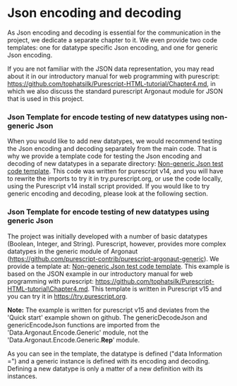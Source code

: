 # Json encoding and decoding
As Json encoding and decoding is essential for the communication in the project, we dedicate a separate chapter to it. We even provide two code templates: one for datatype specific Json encoding, and one for generic Json encoding.

If you are not familiar with the JSON data representation, you may read about it in our introductory manual for web programming with purescript: https://github.com/tophatsilk/Purescript-HTML-tutorial/Chapter4.md, in which we also discuss the standard purescript Argonaut module for JSON that is used in this project.

### Json Template for encode testing of new datatypes using non-generic Json
When you would like to add new datatypes, we would recommend testing the Json encoding and decoding separately from the main code. That is why we provide a template code for testing the Json encoding and decoding of new datatypes in a separate directory:
[Non-generic Json test code template](./Code/GenericJsonTemplate/Main.purs).
This code was written for purescript v14, and you will have to rewrite the imports to try it in  try.purescript.org, or use the code locally, using the Purescript v14 install script provided. If you would like to try generic encoding and decoding, please look at the following section.

### Json Template for encode testing of new datatypes using generic Json
The project was initially developed with a number of basic datatypes (Boolean, Integer, and String). Purescript, however, provides more complex datatypes in the generic module of Argonaut (https://github.com/purescript-contrib/purescript-argonaut-generic). We provide a template at: [Non-generic Json test code template](./Code/GenericJsonTemplate/Main.purs). This example is based on the JSON example in our introductory manual for web programming with purescript: https://github.com/tophatsilk/Purescript-HTML-tutorial\Chapter4.md. This template is written in Purescript v15 and you can try it in https://try.purescript.org.

**Note:** The example is written for purescript v15 and deviates from the  'Quick start' example shown on github. The genericDecodeJson and genericEncodeJson functions are imported from the 'Data.Argonaut.Encode.Generic' module, not the 'Data.Argonaut.Encode.Generic.__Rep__' module.

As you can see in the template, the datatype is defined ("data Information =") and a generic instance is defined with its encoding and decoding. Defining a new datatype is only a matter of a new definition with its instances.

